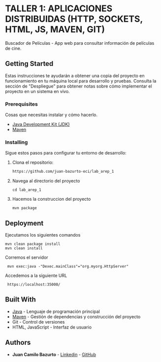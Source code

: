 # TALLER 1: APLICACIONES DISTRIBUIDAS (HTTP, SOCKETS, HTML, JS, MAVEN, GIT)

Buscador de Películas - App web para consultar información de películas de cine.


## Getting Started

Estas instrucciones te ayudarán a obtener una copia del proyecto en funcionamiento en tu máquina local para desarrollo y pruebas. Consulta la sección de "Despliegue" para obtener notas sobre cómo implementar el proyecto en un sistema en vivo.

### Prerequisites

Cosas que necesitas instalar y cómo hacerlo.

- [Java Development Kit (JDK)](https://www.oracle.com/java/technologies/javase-jdk11-downloads.html)
- [Maven](https://maven.apache.org/install.html)

### Installing

Sigue estos pasos para configurar tu entorno de desarrollo:

1. Clona el repositorio:

   ```bash
   https://github.com/juan-bazurto-eci/lab_arep_1
2. Navega al directorio del proyecto

	 ```
    cd lab_arep_1
    ```

3. Hacemos la construccion del proyecto

	```
    mvn package
    ```

## Deployment

Ejecutamos los siguientes comandos

    mvn clean package install
    mvn clean install

Corremos el servidor

	 mvn exec:java -"Dexec.mainClass"="org.myorg.HttpServer"

Accedemos a la siguiente URL

	 https://localhost:35000/

## Built With
* [Java](https://www.java.com/) - Lenguaje de programación principal
* [Maven](https://maven.apache.org/) - Gestión de dependencias y construcción del proyecto
* Git - Control de versiones
* HTML, JavaScript - Interfaz de usuario

## Authors

* **Juan Camilo Bazurto** - [Linkedin](https://www.linkedin.com/in/juan-camilo-b-b65379105/) - [GitHub](https://github.com/juan-bazurto-eci)